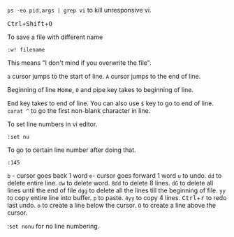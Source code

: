 `ps -eo pid,args | grep vi`
to kill unresponsive vi.

<kbd>Ctrl</kbd>+<kbd>Shift</kbd>+<kbd>O</kbd>

To save a file with different name

`:w! filename`

This means "I don't mind if you overwrite the file".

`a` cursor jumps to the start of line.
`A` cursor jumps to the end of line.

Beginning of line
<kbd>Home</kbd>, `0` and pipe key takes to beginning of line.

<kbd>End</kbd> key takes to end of line.
You can also use `$` key to go to end of line.
`carat ^` to go the first non-blank character in line.


To set line numbers in vi editor.

`:set nu`

To go to certain line number after doing that.

`:145`

`b` - cursor goes back 1 word
`e`- cursor goes forward 1 word
`u` to  undo.
`dd` to delete entire line.
`dw` to delete word.
`8dd` to delete 8 lines.
`dG` to delete all lines until the end of file
`dgg` to delete all the lines till the beginning of file.
`yy` to copy entire line into buffer.
`p` to paste.
`4yy` to copy 4 lines.
<kbd>Ctrl</kbd>+<kbd>r</kbd> to redo last undo.
`o` to create a line below the cursor.
`O` to create a line above the cursor.

:`set nonu` for no line numbering.